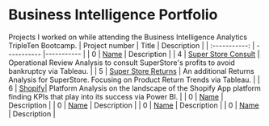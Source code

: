 # Business Intelligence Portfolio
Projects I worked on while attending the Business Intelligence Analytics TripleTen Bootcamp.
| Project number | Title | Description |
| :-----------: | ----------- |----------- |
| 0 | [Name](Link) | Description |
| 4 | [Super Store Consult](https://public.tableau.com/app/profile/clinton.bullock/viz/Sprint4FinalProject-ClintonBullock/ProfitsLosses2) | Operational Review Analysis to consult SuperStore's profits to avoid bankruptcy via Tableau. |
| 5 | [Super Store Returns](https://public.tableau.com/app/profile/clinton.bullock/viz/Spint5FinalProject/Story) | An additional Returns Analysis for SuperStore. Focusing on Product Return Trends via Tableau. | 
| 6 | [Shopify](https://docs.google.com/document/d/13lbtLG9hg92o74woSwebbsXEfaQ2ZUNQziFmQbUG_n8/edit?usp=sharing)| Platform Analysis on the landscape of the Shopify App platform finding KPIs that play into its success via Power BI. |
| 0 | [Name](Link) | Description |
| 0 | [Name](Link) | Description |
| 0 | [Name](Link) | Description |
| 0 | [Name](Link) | Description |

